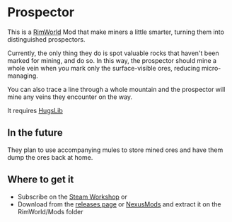 # Prospector
This is a [RimWorld](https://rimworldgame.com/) Mod that make miners a little smarter, turning them into distinguished prospectors.

Currently, the only thing they do is spot valuable rocks that haven't been marked for mining, and do so. In this way, the prospector should mine a whole vein when you mark only the surface-visible ores, reducing micro-managing.

You can also trace a line through a whole mountain and the prospector will mine any veins they encounter on the way.

It requires [HugsLib](https://steamcommunity.com/sharedfiles/filedetails/?id=818773962)

## In the future
They plan to use accompanying mules to store mined ores and have them dump the ores back at home.

## Where to get it
* Subscribe on the [Steam Workshop](https://steamcommunity.com/sharedfiles/filedetails/?id=1451792359) or
* Download from the [releases page](https://github.com/firefueled/rimworld_prospector/releases/) or [NexusMods](https://www.nexusmods.com/rimworld/mods/256) and extract it on the RimWorld/Mods folder